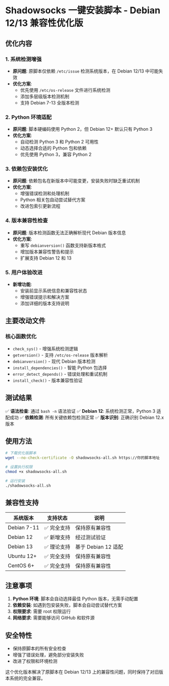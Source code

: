 # Shadowsocks 一键安装脚本 - Debian 12/13 兼容性优化版

## 优化内容

### 1. 系统检测增强
- **原问题**: 原脚本仅依赖 `/etc/issue` 检测系统版本，在 Debian 12/13 中可能失效
- **优化方案**:
  - 优先使用 `/etc/os-release` 文件进行系统检测
  - 添加多层级版本检测机制
  - 支持 Debian 7-13 全版本检测

### 2. Python 环境适配
- **原问题**: 脚本硬编码使用 Python 2，但 Debian 12+ 默认只有 Python 3
- **优化方案**:
  - 自动检测 Python 3 和 Python 2 可用性
  - 动态选择合适的 Python 包和依赖
  - 优先使用 Python 3，兼容 Python 2

### 3. 依赖包安装优化
- **原问题**: 依赖包名在新版本中可能变更，安装失败时缺乏重试机制
- **优化方案**:
  - 增强错误检测和处理机制
  - Python 相关包自动尝试替代方案
  - 改进包索引更新流程

### 4. 版本兼容性检查
- **原问题**: 版本检测函数无法正确解析现代 Debian 版本信息
- **优化方案**:
  - 重写 `debianversion()` 函数支持新版本格式
  - 增加版本兼容性警告和提示
  - 扩展支持 Debian 12 和 13

### 5. 用户体验改进
- **新增功能**:
  - 安装前显示系统信息和兼容性状态
  - 增强错误提示和解决方案
  - 添加详细的版本支持说明

## 主要改动文件

### 核心函数优化
- `check_sys()` - 增强系统检测逻辑
- `getversion()` - 支持 `/etc/os-release` 版本解析
- `debianversion()` - 现代 Debian 版本检测
- `install_dependencies()` - 智能 Python 包选择
- `error_detect_depends()` - 错误处理和重试机制
- `install_check()` - 版本兼容性验证

## 测试结果

✅ **语法检查**: 通过 `bash -n` 语法验证
✅ **Debian 12**: 系统检测正常，Python 3 适配成功
✅ **依赖检测**: 所有关键依赖包检测正常
✅ **版本识别**: 正确识别 Debian 12.x 版本

## 使用方法

```bash
# 下载优化版脚本
wget --no-check-certificate -O shadowsocks-all.sh https://你的脚本地址

# 设置执行权限
chmod +x shadowsocks-all.sh

# 运行安装
./shadowsocks-all.sh
```

## 兼容性支持

| 系统版本 | 支持状态 | 说明 |
|---------|---------|------|
| Debian 7-11 | ✅ 完全支持 | 保持原有兼容性 |
| Debian 12 | ✅ 新增支持 | 经过测试验证 |
| Debian 13 | ✅ 理论支持 | 基于 Debian 12 适配 |
| Ubuntu 12+ | ✅ 完全支持 | 保持原有兼容性 |
| CentOS 6+ | ✅ 完全支持 | 保持原有兼容性 |

## 注意事项

1. **Python 环境**: 脚本会自动选择最佳 Python 版本，无需手动配置
2. **依赖安装**: 如遇到包安装失败，脚本会自动尝试替代方案
3. **权限要求**: 需要 root 权限运行
4. **网络要求**: 需要能够访问 GitHub 和软件源

## 安全特性

- 保持原脚本的所有安全检查
- 增强了错误处理，避免部分安装失败
- 改进了权限和环境检测

这个优化版本解决了原脚本在 Debian 12/13 上的兼容性问题，同时保持了对旧版本系统的完全兼容。